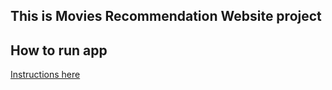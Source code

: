 ## This is Movies Recommendation Website project

## How to run app 
[Instructions here](./Source/README.md)